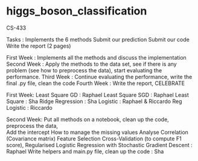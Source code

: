 # higgs_boson_classification
 CS-433

Tasks :
Implements the 6 methods
Submit our prediction
Submit our code
Write the report (2 pages)

First Week : Implements all the methods and discuss the implementation
Second Week : Apply the methods to the data set, see if there is any problem (see how to preprocess the data), start evaluating the performance.
Third Week : Continue evaluating the performance, write the final .py file, clean the code
Fourth Week : Write the report, CELEBRATE

First Week:
Least Square GD : Raphael
Least Square SGD : Raphael
Least Square : Sha
Ridge Regression : Sha
Logistic : Raphael & Riccardo
Reg Logistic : Riccardo

Second Week:
Put all methods on a notebook, clean up the code, preprocess the data,  
Add the intercept
How to manage the missing values
Analyse Correlation (Covariance matrix)
Feature Selection 
Cross-Validation (to compute F1 score), Regularised Logistic Regression with Stochastic Gradient Descent : Raphael
Write helpers and main.py file, clean up the code : Sha
